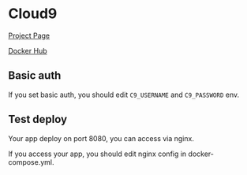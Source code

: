 # Cloud9

[Project Page](https://c9.io/?redirect=0)

[Docker Hub](https://hub.docker.com/r/kdelfour/cloud9-docker/)

## Basic auth

If you set basic auth, you should edit ``C9_USERNAME`` and ``C9_PASSWORD`` env.

## Test deploy

Your app deploy on port 8080, you can access via nginx.

If you access your app, you should edit nginx config in docker-compose.yml.

